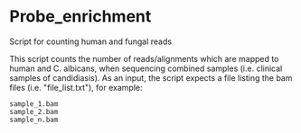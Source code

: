 # Probe_enrichment
Script for counting human and fungal reads


This script counts the number of reads/alignments which are mapped to human and C. albicans, when sequencing combined 
samples (i.e. clinical samples of candidiasis).
As an input, the script expects a file listing the bam files (i.e. "file_list.txt"), for example:

```
sample_1.bam
sample_2.bam
sample_n.bam
```
